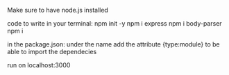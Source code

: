Make sure to have node.js installed

code to write in your terminal:
npm init -y
npm i express
npm i body-parser
npm i 

in the package.json: under the name add the attribute {type:module} to be able to import the dependecies

run on localhost:3000
